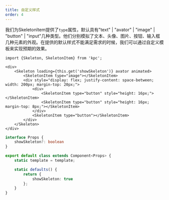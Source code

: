 ```yaml
---
title: 自定义样式
order: 4
---
```


我们为SkeletonItem提供了`type`属性，默认具有"text" | "avator" | "image" | "button" | "input"几种类型。他们分别模拟了文本、头像、图片、按钮、输入框几种元素的外观。在提供的默认样式不能满足需求的时候，我们可以通过自定义模板来实现预期的效果。

```vdt
import {Skeleton, SkeletonItem} from 'kpc';

<div>
    <Skeleton loading={this.get('showSkeleton')} avator animated>
        <SkeletonItem type="image"></SkeletonItem>
        <div style="display: flex; justify-content: space-between; width: 200px; margin-top: 20px;">
            <div>
                <SkeletonItem type="button" style="height: 16px;"></SkeletonItem>
                <SkeletonItem type="button" style="height: 16px; margin-top: 8px;"></SkeletonItem>
            </div>
            <SkeletonItem type="button"></SkeletonItem>
        </div>
    </Skeleton>
</div>
```

```ts
interface Props {
    showSkeleton?: boolean
}

export default class extends Component<Props> {
    static template = template;

    static defaults() {
        return {
            showSkeleton: true
        };
    }
}
```
